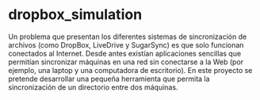 # dropbox_simulation
Un problema que presentan los diferentes sistemas de sincronización de archivos (como DropBox, LiveDrive y SugarSync) es que solo funcionan conectados al Internet. Desde antes existían aplicaciones sencillas que permitían sincronizar máquinas en una red sin conectarse a la Web (por ejemplo, una laptop y una computadora de escritorio). En este proyecto se pretende desarrollar una pequeña herramienta que permita la sincronización de un directorio entre dos máquinas.
